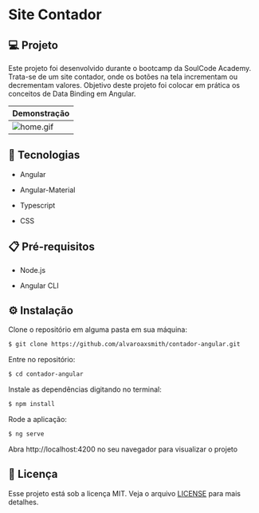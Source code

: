 # Site Contador

## 💻 Projeto

Este projeto foi desenvolvido durante o bootcamp da SoulCode Academy. Trata-se de um site contador, onde os botões na tela incrementam ou decrementam valores. Objetivo deste projeto foi colocar em prática os conceitos de Data Binding em Angular.

| Demonstração  |
|---|
| ![home.gif](https://github.com/alvaroaxsmith/contador-angular/blob/main/.github/images/home.gif)  | 

## :rocket: Tecnologias

- Angular
 
- Angular-Material
 
- Typescript

- CSS


## :clipboard: Pré-requisitos

- Node.js

- Angular CLI

## ⚙️ Instalação

Clone o repositório em alguma pasta em sua máquina:
```bash
$ git clone https://github.com/alvaroaxsmith/contador-angular.git
```
Entre no repositório:
```bash
$ cd contador-angular
```
Instale as dependências digitando no terminal:
```bash
$ npm install
```
Rode a aplicação:
```bash
$ ng serve
```
Abra http://localhost:4200 no seu navegador para visualizar o projeto


## :memo: Licença

Esse projeto está sob a licença MIT. Veja o arquivo [LICENSE](https://github.com/alvaroaxsmith/contador-angular/blob/main/LICENSE) para mais detalhes.

